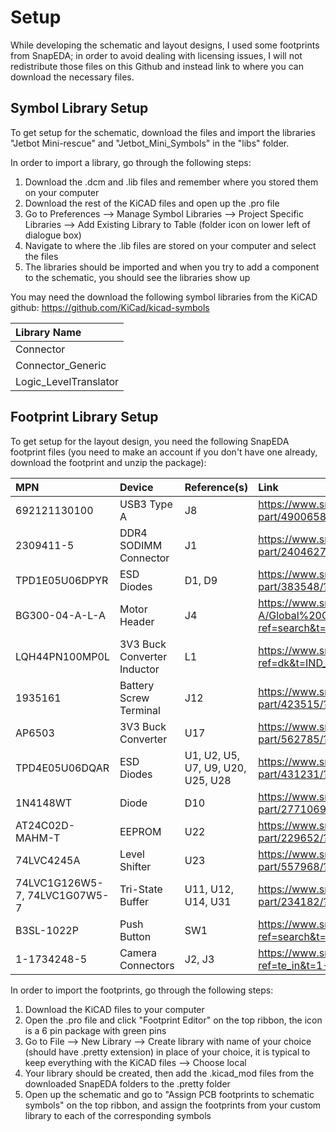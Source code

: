# Setup

While developing the schematic and layout designs, I used some footprints from SnapEDA; in order to avoid dealing with licensing issues, I will not redistribute those files on this Github and instead link to where you can download the necessary files. 

## Symbol Library Setup

To get setup for the schematic, download the files and import the libraries "Jetbot Mini-rescue" and "Jetbot_Mini_Symbols" in the "libs" folder. 

In order to import a library, go through the following steps:
1. Download the .dcm and .lib files and remember where you stored them on your computer
2. Download the rest of the KiCAD files and open up the .pro file
3. Go to Preferences --> Manage Symbol Libraries --> Project Specific Libraries --> Add Existing Library to Table (folder icon on lower left of dialogue box)
4. Navigate to where the .lib files are stored on your computer and select the files
5. The libraries should be imported and when you try to add a component to the schematic, you should see the libraries show up

You may need the download the following symbol libraries from the KiCAD github: https://github.com/KiCad/kicad-symbols

| Library Name |
| :--- |
| Connector |
| Connector_Generic |
| Logic_LevelTranslator |


## Footprint Library Setup

To get setup for the layout design, you need the following SnapEDA footprint files (you need to make an account if you don't have one already, download the footprint and unzip the package):

| MPN | Device | Reference(s) | Link |
| :--- | :--- | :--- | :--- |
| 692121130100 | USB3 Type A | J8 | https://www.snapeda.com/parts/692121130100/Wurth%20Elektronik/view-part/4900658/?ref=search&t=692121130100 |
| 2309411-5 | DDR4 SODIMM Connector | J1 | https://www.snapeda.com/parts/2309411-5/TE%20Connectivity/view-part/2404627/?ref=search&t=2309411-5 |
| TPD1E05U06DPYR | ESD Diodes | D1, D9 | https://www.snapeda.com/parts/TPD1E05U06DPYR/Texas%20Instruments/view-part/383548/?ref=search&t=DIO_TPD1E05U06DPYR |
| BG300-04-A-L-A | Motor Header | J4 | https://www.snapeda.com/parts/BG300-04-A-L-A/Global%20Connector%20Technology/view-part/696206/?ref=search&t=BG300-04-A-L-A |
| LQH44PN100MP0L | 3V3 Buck Converter Inductor | L1 | https://www.snapeda.com/parts/LQH44PN100MP0L/Murata/view-part/?ref=dk&t=IND_LQH44PN100MP0L&con_ref=None |
| 1935161 | Battery Screw Terminal | J12 | https://www.snapeda.com/parts/1935161/Phoenix%20Contact/view-part/423515/?ref=search&t=1935161 |
| AP6503 | 3V3 Buck Converter | U17 | https://www.snapeda.com/parts/AP6503SP-13/Diodes%20Inc./view-part/562785/?ref=search&t=AP6503 |
| TPD4E05U06DQAR | ESD Diodes | U1, U2, U5, U7, U9, U20, U25, U28 | https://www.snapeda.com/parts/TPD4E05U06DQAR/Texas%20Instruments/view-part/431231/?ref=search&t=TPD4E05U06DQAR |
| 1N4148WT | Diode | D10 | https://www.snapeda.com/parts/1N4148WT/ON%20Semiconductor/view-part/2771069/?ref=search&t=1N4148WT |
| AT24C02D-MAHM-T | EEPROM | U22 | https://www.snapeda.com/parts/AT24C02D-MAHM-T/Microchip/view-part/229652/?ref=search&t=AT24C02D-MAHM-T |
| 74LVC4245A | Level Shifter | U23 | https://www.snapeda.com/parts/74LVC4245APW/Nexperia%20USA/view-part/557968/?ref=search&t=74LVC4245A%20 |
| 74LVC1G126W5-7, 74LVC1G07W5-7 | Tri-State Buffer | U11, U12, U14, U31 | https://www.snapeda.com/parts/74LVC1G126W5-7/Diodes%20Inc./view-part/234182/?ref=search&t=74LVC1G126W5-7 |
| B3SL-1022P | Push Button | SW1 | https://www.snapeda.com/parts/B3SL-1022P/Omron/view-part/215208/?ref=search&t=B3SL-1022P |
| 1-1734248-5 | Camera Connectors | J2, J3 | https://www.snapeda.com/parts/1-1734248-5/TE%20Connectivity/view-part/?ref=te_in&t=1-1734248-5&con_ref=None |

In order to import the footprints, go through the following steps:
1. Download the KiCAD files to your computer
2. Open the .pro file and click "Footprint Editor" on the top ribbon, the icon is a 6 pin package with green pins
3. Go to File --> New Library --> Create library with name of your choice (should have .pretty extension) in place of your choice, it is typical to keep everything with the KiCAD files --> Choose local
4. Your library should be created, then add the .kicad_mod files from the downloaded SnapEDA folders to the .pretty folder
5. Open up the schematic and go to "Assign PCB footprints to schematic symbols" on the top ribbon, and assign the footprints from your custom library to each of the corresponding symbols

